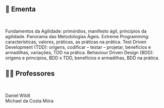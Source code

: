 ## :memo: Ementa

</br>

Fundamentos da Agilidade: primórdios, manifesto ágil, princípios da agilidade.
Panorama das Metodologias Ágeis.
Extreme Programming: características, valores, práticas, as práticas na prática.
Test Driven Development (TDD): origens, codificar – testar – projetar, benefícios e armadilhas, variações, TDD na prática.
Behaviour Driven Design (BDD): origens e princípios, BDD x TDD, benefícios e armadilhas, BDD na prática.

## :man_teacher: Professores

</br>

Daniel Wildt
<br/>
Michael da Costa Móra

